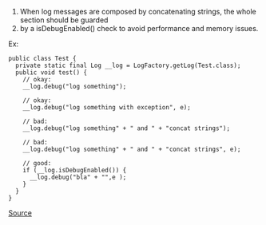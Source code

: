 1. When log messages are composed by concatenating strings, the whole section should be guarded
2. by a isDebugEnabled() check to avoid performance and memory issues.

Ex:

```    
public class Test {
  private static final Log __log = LogFactory.getLog(Test.class);
  public void test() {
    // okay:
    __log.debug("log something");

    // okay:
    __log.debug("log something with exception", e);

    // bad:
    __log.debug("log something" + " and " + "concat strings");

    // bad:
    __log.debug("log something" + " and " + "concat strings", e);

    // good:
    if (__log.isDebugEnabled()) {
      __log.debug("bla" + "",e );
    }
  }
}
```

[Source](https://pmd.github.io/pmd-5.3.3/pmd-java/rules/java/logging-jakarta-commons.html#GuardDebugLogging)
